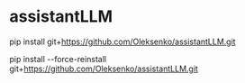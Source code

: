 # assistantLLM





pip install git+https://github.com/Oleksenko/assistantLLM.git

pip install --force-reinstall git+https://github.com/Oleksenko/assistantLLM.git

